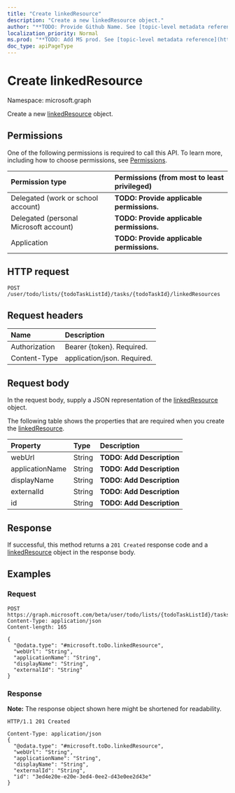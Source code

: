 ```yaml
---
title: "Create linkedResource"
description: "Create a new linkedResource object."
author: "**TODO: Provide Github Name. See [topic-level metadata reference](https://msgo.azurewebsites.net/add/document/guidelines/metadata.html#topic-level-metadata)**"
localization_priority: Normal
ms.prod: "**TODO: Add MS prod. See [topic-level metadata reference](https://msgo.azurewebsites.net/add/document/guidelines/metadata.html#topic-level-metadata)**"
doc_type: apiPageType
---
```


# Create linkedResource
Namespace: microsoft.graph

Create a new [linkedResource](../resources/linkedresource.md) object.

## Permissions
One of the following permissions is required to call this API. To learn more, including how to choose permissions, see [Permissions](/graph/permissions-reference).

|Permission type|Permissions (from most to least privileged)|
|:---|:---|
|Delegated (work or school account)|**TODO: Provide applicable permissions.**|
|Delegated (personal Microsoft account)|**TODO: Provide applicable permissions.**|
|Application|**TODO: Provide applicable permissions.**|

## HTTP request

<!-- {
  "blockType": "ignored"
}
-->
``` http
POST /user/todo/lists/{todoTaskListId}/tasks/{todoTaskId}/linkedResources
```

## Request headers
|Name|Description|
|:---|:---|
|Authorization|Bearer {token}. Required.|
|Content-Type|application/json. Required.|

## Request body
In the request body, supply a JSON representation of the [linkedResource](../resources/linkedresource.md) object.

The following table shows the properties that are required when you create the [linkedResource](../resources/linkedresource.md).

|Property|Type|Description|
|:---|:---|:---|
|webUrl|String|**TODO: Add Description**|
|applicationName|String|**TODO: Add Description**|
|displayName|String|**TODO: Add Description**|
|externalId|String|**TODO: Add Description**|
|id|String|**TODO: Add Description**|



## Response

If successful, this method returns a `201 Created` response code and a [linkedResource](../resources/linkedresource.md) object in the response body.

## Examples

### Request
<!-- {
  "blockType": "request",
  "name": "create_linkedresource_from_"
}
-->
``` http
POST https://graph.microsoft.com/beta/user/todo/lists/{todoTaskListId}/tasks/{todoTaskId}/linkedResources
Content-Type: application/json
Content-length: 165

{
  "@odata.type": "#microsoft.toDo.linkedResource",
  "webUrl": "String",
  "applicationName": "String",
  "displayName": "String",
  "externalId": "String"
}
```


### Response
**Note:** The response object shown here might be shortened for readability.
<!-- {
  "blockType": "response",
  "truncated": true,
  "@odata.type": "microsoft.toDo.linkedResource"
}
-->
``` http
HTTP/1.1 201 Created

Content-Type: application/json
{
  "@odata.type": "#microsoft.toDo.linkedResource",
  "webUrl": "String",
  "applicationName": "String",
  "displayName": "String",
  "externalId": "String",
  "id": "3ed4e20e-e20e-3ed4-0ee2-d43e0ee2d43e"
}
```

